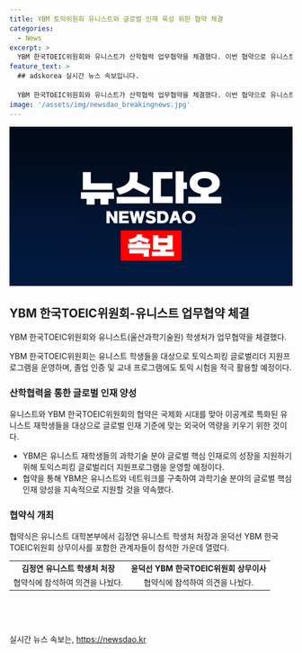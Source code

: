 ```yaml
---
title: YBM 토익위원회 유니스트와 글로벌 인재 육성 위한 협약 체결
categories:
  - News
excerpt: >
  YBM 한국TOEIC위원회와 유니스트가 산학협력 업무협약을 체결했다. 이번 협약으로 유니스트 재학생들은 외국어 역량을 향상시키는 지원을 받게 되며, YBM은 토익스피킹 글로벌리더 지원프로그램을 운영하고 교내 프로그램에도 토익 시험을 활용할 예정이다. 두 기관은 네트워크를 활용해 과학기술 분야의 글로벌 핵심 인재를 육성할 예정이라고 밝혔다.
feature_text: >
  ## adskorea 실시간 뉴스 속보입니다.

  YBM 한국TOEIC위원회와 유니스트가 산학협력 업무협약을 체결했다. 이번 협약으로 유니스트 재학생들은 외국어 역량을 향상시키는 지원을 받게 되며, YBM은 토익스피킹 글로벌리더 지원프로그램을 운영하고 교내 프로그램에도 토익 시험을 활용할 예정이다. 두 기관은 네트워크를 활용해 과학기술 분야의 글로벌 핵심 인재를 육성할 예정이라고 밝혔다.
image: '/assets/img/newsdao_breakingnews.jpg'
---
```


<p><img src="/assets/img/newsdao_breakingnews.jpg" alt="adskorea 속보" /></p>

<h2 data-ke-size="size26">YBM 한국TOEIC위원회-유니스트 업무협약 체결</h2>

<p>YBM 한국TOEIC위원회와 유니스트(울산과학기술원) 학생처가 업무협약을 체결했다.</p>

<p data-ke-size="size16">YBM 한국TOEIC위원회는 유니스트 학생들을 대상으로 토익스피킹 글로벌리더 지원프로그램을 운영하며, 졸업 인증 및 교내 프로그램에도 토익 시험을 적극 활용할 예정이다.</p>

<h3>산학협력을 통한 글로벌 인재 양성</h3>

<p>유니스트와 YBM 한국TOEIC위원회의 협약은 국제화 시대를 맞아 이공계로 특화된 유니스트 재학생들을 대상으로 글로벌 인재 기준에 맞는 외국어 역량을 키우기 위한 것이다.</p>

<ul>
  <li>YBM은 유니스트 재학생들의 과학기술 분야 글로벌 핵심 인재로의 성장을 지원하기 위해 토익스피킹 글로벌리더 지원프로그램을 운영할 예정이다.</li>
  <li>협약을 통해 YBM은 유니스트와 네트워크를 구축하여 과학기술 분야의 글로벌 핵심 인재 양성을 지속적으로 지원할 것을 약속했다.</li>
</ul>

<h3>협약식 개최</h3>

<p>협약식은 유니스트 대학본부에서 김정연 유니스트 학생처 처장과 윤덕선 YBM 한국TOEIC위원회 상무이사를 포함한 관계자들이 참석한 가운데 열렸다.</p>

<table>
  <tr>
    <td style="text-align: center; height: 17px;"><b>김정연 유니스트 학생처 처장</b></td>
    <td style="text-align: center; height: 17px;"><b>윤덕선 YBM 한국TOEIC위원회 상무이사</b></td>
  </tr>
  <tr>
    <td style="text-align: center; height: 17px;">협약식에 참석하여 의견을 나눴다.</td>
    <td style="text-align: center; height: 17px;">협약식에 참석하여 의견을 나눴다.</td>
  </tr>
</table>

<p data-ke-size="size16">&nbsp;</p>

<p data-ke-size="size16">&nbsp;</p>
실시간 뉴스 속보는, <a href="https://newsdao.kr" rel="dofollow">https://newsdao.kr</a>


